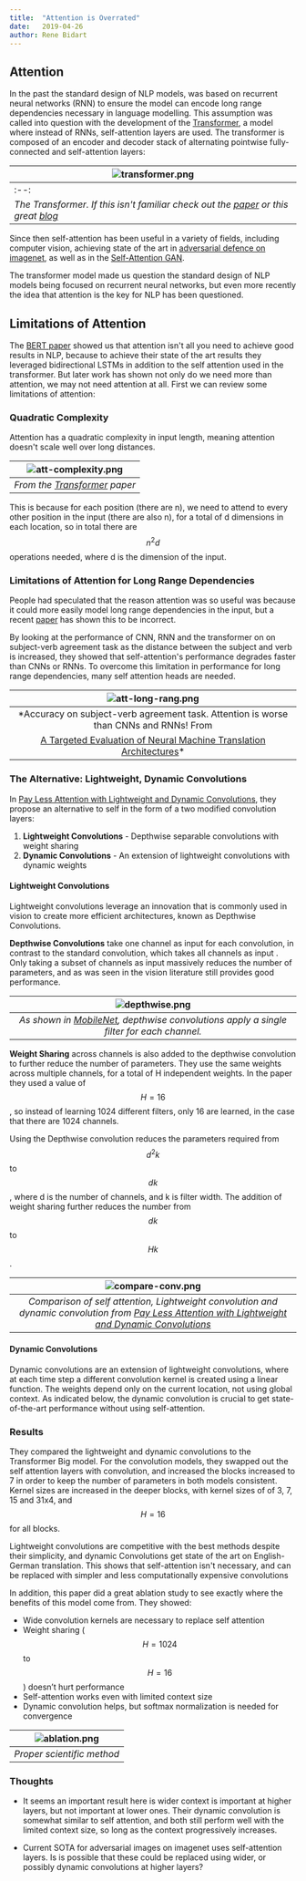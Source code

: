 ```yaml
---
title:  "Attention is Overrated"
date:   2019-04-26
author: Rene Bidart
---
```


## Attention

In the past the standard design of NLP models, was based on recurrent neural networks (RNN)  to ensure the model can encode long range dependencies necessary in language modelling. This assumption was called into question with the development of the [Transformer](https://arxiv.org/pdf/1706.03762.pdf), a model where instead of RNNs, self-attention layers are used. The transformer is composed of an encoder and decoder stack of alternating pointwise fully-connected and self-attention layers:

| ![transformer.png](/images/post_imgs/att-overrated/transformer.png) |
|---------------------------------------------------------------------|
|:--:| 
| *The Transformer. If this isn't familiar check out the [paper](https://arxiv.org/pdf/1706.03762.pdf) or this great [blog](https://jalammar.github.io/illustrated-transformer/)* |

Since then self-attention has been useful in a variety of fields, including computer vision, achieving state of the art in [adversarial defence on imagenet](https://arxiv.org/abs/1812.03411), as well as in the [Self-Attention GAN](https://arxiv.org/abs/1805.08318).

The transformer model made us question the standard design of NLP models being focused on recurrent neural networks, but even more recently the idea that attention is the key for NLP has been questioned. 

## Limitations of Attention
The [BERT paper](https://arxiv.org/pdf/1810.04805.pdf) showed us that attention isn't all you need to achieve good results in NLP, because to achieve their state of the art results they leveraged bidirectional LSTMs in addition to the self attention used in the transformer. But later work has shown not only do we need more than attention, we may not need attention at all. First we can review some limitations of attention:

### Quadratic Complexity
Attention has a quadratic complexity in input length, meaning attention doesn't scale well over long distances.

| ![att-complexity.png](/images/post_imgs/att-overrated/att-complexity.png) |
|:--:| 
| *From the [Transformer](https://arxiv.org/pdf/1706.03762.pdf) paper* |

This is because for each position (there are n), we need to attend to every other position in the input (there are also n), for a total of d dimensions in each location, so in total there are $$n^2d$$ operations needed, where d is the dimension of the input.

### Limitations of Attention for Long Range Dependencies
People had speculated that the reason attention was so useful was because it could more easily model long range dependencies in the input, but a recent [paper](https://arxiv.org/pdf/1808.08946.pdf) has shown this to be incorrect. 

By looking at the performance of CNN, RNN and the transformer on on subject-verb agreement task as the distance between the subject and verb is increased, they showed that self-attention's performance degrades faster than CNNs or RNNs. To overcome this limitation in performance for long range dependencies, many self attention heads are needed.

| ![att-long-rang.png](/images/post_imgs/att-overrated/att-long-rang.png) |
|:--:| 
| *Accuracy on subject-verb agreement task. Attention is worse than CNNs and RNNs! From
[A Targeted Evaluation of Neural Machine Translation Architectures](https://arxiv.org/pdf/1808.08946.pdf)* |


### The Alternative: Lightweight, Dynamic Convolutions

In [Pay Less Attention with Lightweight and Dynamic Convolutions](https://openreview.net/pdf?id=SkVhlh09tX), they propose an alternative to self in the form of a two modified convolution layers:

1. **Lightweight Convolutions** - Depthwise separable convolutions with weight sharing
2. **Dynamic Convolutions** - An extension of lightweight convolutions with dynamic weights

#### Lightweight Convolutions
Lightweight convolutions leverage an innovation that is commonly used in vision to create more efficient architectures, known as Depthwise Convolutions. 

**Depthwise Convolutions** take one channel as input for each convolution,  in contrast to the standard convolution, which takes all channels as input . Only taking a subset of channels as input massively reduces the number of parameters, and as was seen in the vision literature still provides good performance. 

| ![depthwise.png](/images/post_imgs/att-overrated/depthwise.png) |
|:--:| 
| *As shown in [MobileNet](https://arxiv.org/pdf/1704.04861.pdf), depthwise convolutions apply a single filter for each channel.* |


**Weight Sharing** across channels is also added to the depthwise convolution to further reduce the number of parameters. They use the same weights across multiple channels, for a total of H independent weights. In the paper they used a value of $$H=16$$, so instead of learning 1024 different filters, only 16 are learned, in the case that there are 1024 channels.

Using the Depthwise convolution reduces the parameters required from $$d^2k$$ to $$dk$$, where d is the number of channels, and k is filter width. The addition of weight sharing further reduces the number from $$dk$$ to $$Hk$$.

| ![compare-conv.png](/images/post_imgs/att-overrated/compare-conv.png) |
|:--:| 
| *Comparison of self attention, Lightweight convolution and dynamic convolution from [Pay Less Attention with Lightweight and Dynamic Convolutions](https://openreview.net/pdf?id=SkVhlh09tX)* |

#### Dynamic Convolutions
Dynamic convolutions are an extension of lightweight convolutions, where at each time step a different convolution kernel is created using a linear function. The weights depend only on the current location, not using global context. As indicated below, the dynamic convolution is crucial to get state-of-the-art performance without using self-attention.


### Results
They compared the lightweight and dynamic convolutions to the Transformer Big model. For the convolution models, they swapped out the self attention layers with convolution, and increased the blocks increased to 7 in order to keep the number of parameters in both models consistent. Kernel sizes are increased in the deeper blocks, with kernel sizes of  of 3, 7, 15 and 31x4, and $$H=16$$ for all blocks.

Lightweight convolutions are competitive with the best methods despite their simplicity,  and dynamic Convolutions get state of the art on English-German translation. This shows that self-attention isn't necessary, and can be replaced with simpler and less computationally expensive convolutions

In addition, this paper did a great ablation study to see exactly where the benefits of this model come from. They showed:
* Wide convolution kernels are necessary to replace self attention
* Weight sharing ($$H=1024$$ to $$H=16$$) doesn’t hurt performance
* Self-attention works even with limited context size
* Dynamic convolution helps, but softmax normalization is needed for convergence

| ![ablation.png](/images/post_imgs/att-overrated/ablation.png) |
|:--:| 
| *Proper scientific method* |


### Thoughts
* It seems an important result here is wider context is important at higher layers, but not important at lower ones. Their dynamic convolution is somewhat similar to self attention, and both still perform well with the limited context size, so long as the context progressively increases.

* Current SOTA for adversarial images on imagenet uses self-attention layers. Is is possible that these could be replaced using wider, or possibly dynamic convolutions at higher layers?



